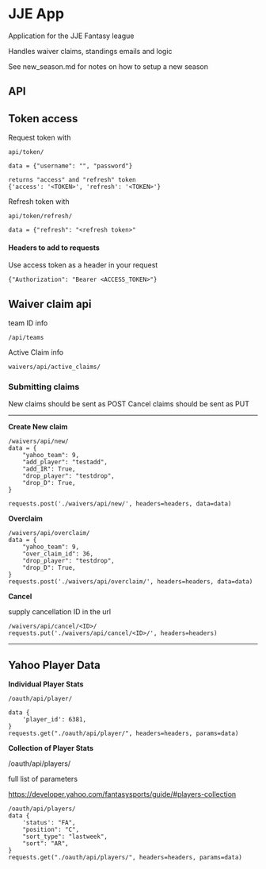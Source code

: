 # JJE App

Application for the JJE Fantasy league

Handles waiver claims, standings emails and logic

See new_season.md for notes on how to setup a new season

## API

## Token access

Request token with 

    api/token/
    
    data = {"username": "", "password"}
    
    returns "access" and "refresh" token
    {'access': '<TOKEN>', 'refresh': '<TOKEN>'}
    
Refresh token with

    api/token/refresh/
    
    data = {"refresh": "<refresh token>"

#### Headers to add to requests

Use access token as a header in your request

    {"Authorization": "Bearer <ACCESS_TOKEN>"}

## Waiver claim api

team ID info

    /api/teams

Active Claim info

    waivers/api/active_claims/

### Submitting claims

New claims should be sent as POST
Cancel claims should be sent as PUT

-----

**Create New claim**

    /waivers/api/new/
    data = {
        "yahoo_team": 9,
        "add_player": "testadd",
        "add_IR": True,
        "drop_player": "testdrop",
        "drop_D": True,
    }
    
    requests.post('./waivers/api/new/', headers=headers, data=data)
    
**Overclaim**

    /waivers/api/overclaim/
    data = {
        "yahoo_team": 9,
        "over_claim_id": 36,
        "drop_player": "testdrop",
        "drop_D": True,
    }
    requests.post('./waivers/api/overclaim/', headers=headers, data=data)
    
    
**Cancel**

supply cancellation ID in the url

    /waivers/api/cancel/<ID>/
    requests.put('./waivers/api/cancel/<ID>/', headers=headers)

----

## Yahoo Player Data

**Individual Player Stats**

    /oauth/api/player/

    data {
        'player_id': 6381,
    }
    requests.get("./oauth/api/player/", headers=headers, params=data)
    
**Collection of Player Stats**
    
/oauth/api/players/

full list of parameters

https://developer.yahoo.com/fantasysports/guide/#players-collection

    /oauth/api/players/
    data {
        'status': "FA",
        "position": "C",
        "sort_type": "lastweek",
        "sort": "AR",
    }
    requests.get("./oauth/api/players/", headers=headers, params=data)